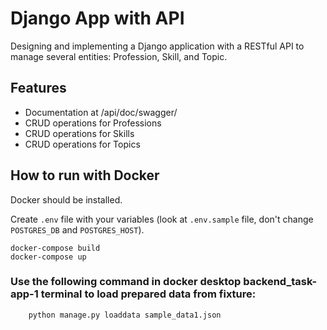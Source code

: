 # Django App with API


Designing and implementing a Django application with a RESTful API to manage several entities: Profession, Skill, and Topic. 


## Features

* Documentation at /api/doc/swagger/
* CRUD operations for Professions
* CRUD operations for Skills
* CRUD operations for Topics


## How to run with Docker

Docker should be installed.


Create `.env` file with your variables (look at `.env.sample`
file, don't change `POSTGRES_DB` and `POSTGRES_HOST`).


```shell
docker-compose build
docker-compose up
```


###    Use the following command in docker desktop backend_task-app-1 terminal to load prepared data from fixture:
```
    python manage.py loaddata sample_data1.json
```